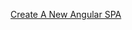 [Create A New Angular SPA](https://github.com/comfycoder/hello-angular/blob/master/Create%20A%20New%20Angular%20SPA.md)


<!--stackedit_data:
eyJoaXN0b3J5IjpbMzM3NDcxMTEzXX0=
-->